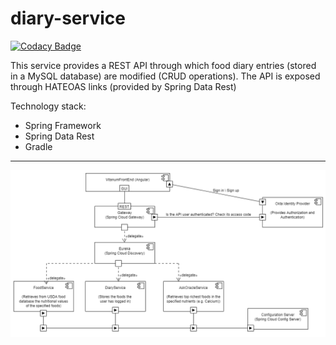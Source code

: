# diary-service

[![Codacy Badge](https://api.codacy.com/project/badge/Grade/1ae291bfdf0a43ada1894b8e494ed9a6)](https://app.codacy.com/manual/crina91/diary-service?utm_source=github.com&utm_medium=referral&utm_content=cdinescu/diary-service&utm_campaign=Badge_Grade_Dashboard)

This service provides a REST API through which food diary entries (stored in a MySQL database) are modified (CRUD operations). 
The API is exposed through HATEOAS links (provided by Spring Data Rest)

Technology stack:
- Spring Framework
- Spring Data Rest
- Gradle
<hr>


![alt text](https://github.com/cdinescu/diary-service/blob/master/vitanum_architecture.png)
